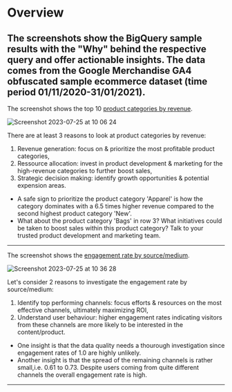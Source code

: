 # Overview
**The screenshots show the BigQuery sample results with the "Why" behind the respective query and offer actionable insights. The data comes from the Google Merchandise GA4 obfuscated sample ecommerce dataset (time period 01/11/2020-31/01/2021).**
---

The screenshot shows the top 10 [product categories by revenue](https://github.com/g-aurig/bigquery_samples/blob/main/productCategoriesByRevenue). 

![Screenshot 2023-07-25 at 10 06 24](https://github.com/g-aurig/bigquery_samples/assets/138019708/0a26d9aa-f8de-41ff-9bdc-1b69a6cb5ac1)

There are at least 3 reasons to look at product categories by revenue: 
1. Revenue generation: focus on & prioritize the most profitable product categories,
2. Ressource allocation: invest in product development & marketing for the high-revenue categories to further boost sales,
3. Strategic decision making: identify growth opportunities & potential expension areas. 

- A safe sign to prioritize the product category 'Apparel' is how the category dominates with a 6.5 times higher revenue compared to the second highest product category 'New'. 
- What about the product category 'Bags' in row 3? What initiatives could be taken to boost sales within this product category? Talk to your trusted product development and marketing team.
---

The screenshot shows the [engagement rate by source/medium](https://github.com/g-aurig/bigquery_samples/blob/main/engagementRateBySource_Medium).

![Screenshot 2023-07-25 at 10 36 28](https://github.com/g-aurig/bigquery_samples/assets/138019708/e45f472b-945c-49eb-8cb2-cd2d8a722863)

Let's consider 2 reasons to investigate the engagement rate by source/medium:
1. Identify top performing channels: focus efforts & resources on the most effective channels, ultimately maximizing ROI,
2. Understand user behaviour: higher engagement rates indicating visitors from these channels are more likely to be interested in the content/product.

- One insight is that the data quality needs a thourough investigation since engagement rates of 1.0 are highly unlikely.
- Another insight is that the spread of the remaining channels is rather small,i.e. 0.61 to 0.73. Despite users coming from quite different channels the overall engagement rate is high.
---



